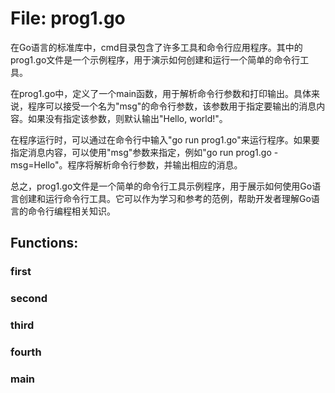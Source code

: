 # File: prog1.go

在Go语言的标准库中，cmd目录包含了许多工具和命令行应用程序。其中的prog1.go文件是一个示例程序，用于演示如何创建和运行一个简单的命令行工具。

在prog1.go中，定义了一个main函数，用于解析命令行参数和打印输出。具体来说，程序可以接受一个名为"msg"的命令行参数，该参数用于指定要输出的消息内容。如果没有指定该参数，则默认输出"Hello, world!"。

在程序运行时，可以通过在命令行中输入"go run prog1.go"来运行程序。如果要指定消息内容，可以使用"msg"参数来指定，例如"go run prog1.go -msg=Hello"。程序将解析命令行参数，并输出相应的消息。

总之，prog1.go文件是一个简单的命令行工具示例程序，用于展示如何使用Go语言创建和运行命令行工具。它可以作为学习和参考的范例，帮助开发者理解Go语言的命令行编程相关知识。

## Functions:

### first





### second





### third





### fourth





### main





